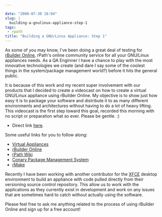 ```yaml
---

date: "2008-07-30 18:04"
slug: |
  building-a-gnulinux-appliance-step-1
tags:
 - rpath
title: "Building a GNU/Linux Appliance: Step 1"
---
```


As some of you may know, I've been doing a great deal of testing for
[rBuilder Online](http://www.rpath.com/rbuilder/), rPath's online
community service for all your GNU/Linux appliances needs. As a QA
Enginner I have a chance to play with the most innovative technologies
we create (and dare I say some of the coolest things in the
system/package management world?) before it hits the general public.

It is because of this work and my recent super involvement with our
products that I decided to create a videocast on how to create a virtual
GNU/Linux appliance using rBuilder Online. My objective is to show just
how easy it is to package your software and distribute it to as many
different environments and architectures without having to do a lot of
heavy lifting. This videocast is the first step toward this goal,
recorded this morning with no script or preparation what so ever. Please
be gentle. :)

-   Direct link
    [here](http://video.google.com/videoplay?docid=4748958985335139316&hl=en).

Some useful links for you to follow along:

-   [Virtual Appliances](http://en.wikipedia.org/wiki/Virtual_appliance)
-   [rBuilder Online](http://www.rpath.com/rbuilder/)
-   [rPath Wiki](http://wiki.rpath.com/wiki/Main_Page)
-   [Conary Package Management
    System](http://wiki.rpath.com/wiki/Conary)
-   [rMake](http://wiki.rpath.com/wiki/rMake)

Recently I have been working with another contributor for the
[XFCE](http://www.xfce.org) desktop environment to build an appliance
with code pulled directly from their versioning source control
repository. This allow us to work with the applications as they
currently exist in development and work on any issues that are sometimes
hard to catch without actually using the software.

Please feel free to ask me anything related to the process of using
rBuilder Online and sign up for a free account!
